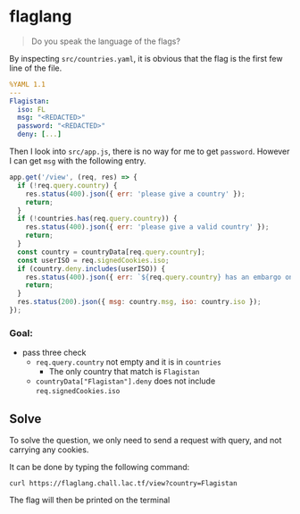 # flaglang
> Do you speak the language of the flags?

By inspecting `src/countries.yaml`, it is obvious that the flag is
the first few line of the file.
```yaml
%YAML 1.1
---
Flagistan:
  iso: FL
  msg: "<REDACTED>"
  password: "<REDACTED>"
  deny: [...]
```
Then I look into `src/app.js`, there is no way for me to get `password`. However I can get `msg` with the following entry.
```js
app.get('/view', (req, res) => {
  if (!req.query.country) {
    res.status(400).json({ err: 'please give a country' });
    return;
  }
  if (!countries.has(req.query.country)) {
    res.status(400).json({ err: 'please give a valid country' });
    return;
  }
  const country = countryData[req.query.country];
  const userISO = req.signedCookies.iso;
  if (country.deny.includes(userISO)) {
    res.status(400).json({ err: `${req.query.country} has an embargo on your country` });
    return;
  }
  res.status(200).json({ msg: country.msg, iso: country.iso });
});
```

### Goal:
- pass three check
  - `req.query.country` not empty and it is in `countries`
    - The only country that match is `Flagistan`
  - `countryData["Flagistan"].deny` does not include `req.signedCookies.iso`
  
## Solve
To solve the question, we only need to send a request with query, and not carrying any cookies.

It can be done by typing the following command:

`curl https://flaglang.chall.lac.tf/view?country=Flagistan`

The flag will then be printed on the terminal